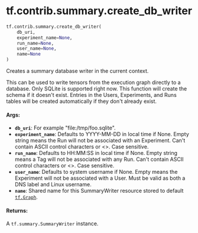 <div itemscope itemtype="http://developers.google.com/ReferenceObject">
<meta itemprop="name" content="tf.contrib.summary.create_db_writer" />
<meta itemprop="path" content="Stable" />
</div>

# tf.contrib.summary.create_db_writer

``` python
tf.contrib.summary.create_db_writer(
    db_uri,
    experiment_name=None,
    run_name=None,
    user_name=None,
    name=None
)
```

Creates a summary database writer in the current context.

This can be used to write tensors from the execution graph directly
to a database. Only SQLite is supported right now. This function
will create the schema if it doesn't exist. Entries in the Users,
Experiments, and Runs tables will be created automatically if they
don't already exist.

#### Args:

* <b>`db_uri`</b>: For example "file:/tmp/foo.sqlite".
* <b>`experiment_name`</b>: Defaults to YYYY-MM-DD in local time if None.
    Empty string means the Run will not be associated with an
    Experiment. Can't contain ASCII control characters or <>. Case
    sensitive.
* <b>`run_name`</b>: Defaults to HH:MM:SS in local time if None. Empty string
    means a Tag will not be associated with any Run. Can't contain
    ASCII control characters or <>. Case sensitive.
* <b>`user_name`</b>: Defaults to system username if None. Empty means the
    Experiment will not be associated with a User. Must be valid as
    both a DNS label and Linux username.
* <b>`name`</b>: Shared name for this SummaryWriter resource stored to default
    <a href="../../../tf/Graph.md"><code>tf.Graph</code></a>.


#### Returns:

A `tf.summary.SummaryWriter` instance.